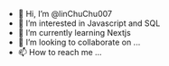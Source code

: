 - 👋 Hi, I’m @linChuChu007
- 👀 I’m interested in Javascript and SQL
- 🌱 I’m currently learning Nextjs
- 💞️ I’m looking to collaborate on ...
- 📫 How to reach me ...

<!---
linChuChu007/linChuChu007 is a ✨ special ✨ repository because its `README.md` (this file) appears on your GitHub profile.
You can click the Preview link to take a look at your changes.
--->
